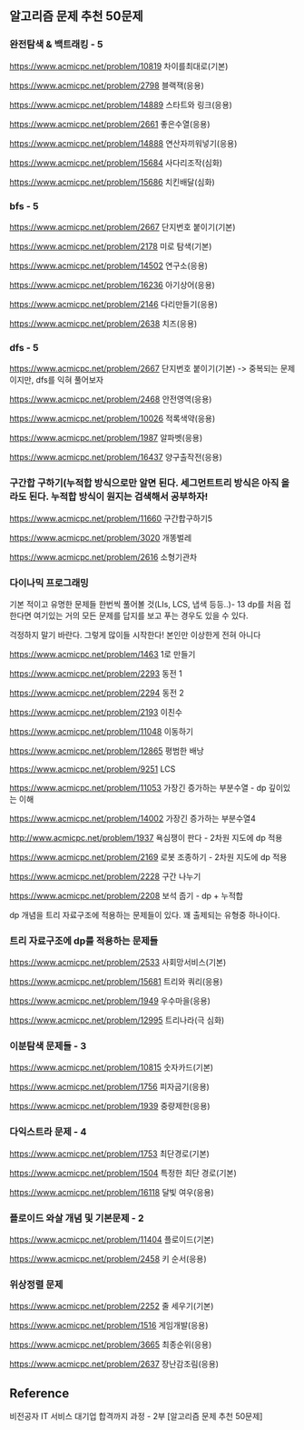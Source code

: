 ## 알고리즘 문제 추천 50문제

### 완전탐색 & 백트래킹 - 5  
https://www.acmicpc.net/problem/10819 차이를최대로(기본)

https://www.acmicpc.net/problem/2798 블랙잭(응용)

https://www.acmicpc.net/problem/14889 스타트와 링크(응용)

https://www.acmicpc.net/problem/2661 좋은수열(응용)

https://www.acmicpc.net/problem/14888 연산자끼워넣기(응용)

https://www.acmicpc.net/problem/15684 사다리조작(심화)

https://www.acmicpc.net/problem/15686 치킨배달(심화)

### bfs - 5
https://www.acmicpc.net/problem/2667  단지번호 붙이기(기본)

https://www.acmicpc.net/problem/2178  미로 탐색(기본)

https://www.acmicpc.net/problem/14502  연구소(응용)

https://www.acmicpc.net/problem/16236  아기상어(응용)

https://www.acmicpc.net/problem/2146  다리만들기(응용)

https://www.acmicpc.net/problem/2638  치즈(응용)

### dfs - 5

https://www.acmicpc.net/problem/2667  단지번호 붙이기(기본) -> 중복되는 문제이지만, dfs를 익혀 풀어보자

https://www.acmicpc.net/problem/2468  안전영역(응용)

https://www.acmicpc.net/problem/10026  적록색약(응용)

https://www.acmicpc.net/problem/1987  알파벳(응용)

https://www.acmicpc.net/problem/16437  양구출작전(응용)

### 구간합 구하기(누적합 방식으로만 알면 된다. 세그먼트트리 방식은 아직 올라도 된다. 누적합 방식이 원지는 검색해서 공부하자!

https://www.acmicpc.net/problem/11660  구간합구하기5

https://www.acmicpc.net/problem/3020  개똥벌레

https://www.acmicpc.net/problem/2616  소형기관차

### 다이나믹 프로그래밍

기본 적이고 유명한 문제들 한번씩 풀어볼 것(LIs, LCS, 냅색 등등..)- 13 dp를 처음 접한다면 여기있는 거의 모든 문제를 답지를 보고 푸는 경우도 있을 수 있다.

걱정하지 말기 바란다. 그렇게 많이들 시작한다! 본인만 이상한게 전혀 아니다

https://www.acmicpc.net/problem/1463  1로 만들기

https://www.acmicpc.net/problem/2293  동전 1

https://www.acmicpc.net/problem/2294  동전 2

https://www.acmicpc.net/problem/2193  이친수

https://www.acmicpc.net/problem/11048  이동하기

https://www.acmicpc.net/problem/12865  평범한 배낭

https://www.acmicpc.net/problem/9251  LCS

https://www.acmicpc.net/problem/11053  가장긴 증가하는 부분수열 - dp 깊이있는 이해

https://www.acmicpc.net/problem/14002  가장긴 증가하는 부분수열4

http://www.acmicpc.net/problem/1937  욕심쟁이 판다 - 2차원 지도에 dp 적용

https://www.acmicpc.net/problem/2169  로봇 조종하기 - 2차원 지도에 dp 적용

https://www.acmicpc.net/problem/2228  구간 나누기

https://www.acmicpc.net/problem/2208  보석 줍기 - dp + 누적합



dp 개념을 트리 자료구조에 적용하는 문제들이 있다. 꽤 출제되는 유형중 하나이다.

### 트리 자료구조에 dp를 적용하는 문제들

https://www.acmicpc.net/problem/2533  사회망서비스(기본)

https://www.acmicpc.net/problem/15681  트리와 쿼리(응용)

https://www.acmicpc.net/problem/1949  우수마을(응용)

https://www.acmicpc.net/problem/12995  트리나라(극 심화)



### 이분탐색 문제들 - 3

https://www.acmicpc.net/problem/10815   숫자카드(기본)

https://www.acmicpc.net/problem/1756  피자굽기(응용)

https://www.acmicpc.net/problem/1939  중량제한(응용)

### 다익스트라 문제 - 4

https://www.acmicpc.net/problem/1753  최단경로(기본)

https://www.acmicpc.net/problem/1504  특정한 최단 경로(기본)

https://www.acmicpc.net/problem/16118  달빛 여우(응용)

### 플로이드 와살 개념 및 기본문제 - 2

https://www.acmicpc.net/problem/11404  플로이드(기본)

https://www.acmicpc.net/problem/2458  키 순서(응용)

### 위상정렬 문제

https://www.acmicpc.net/problem/2252  줄 세우기(기본)

https://www.acmicpc.net/problem/1516  게임개발(응용)

https://www.acmicpc.net/problem/3665  최종순위(응용)

https://www.acmicpc.net/problem/2637  장난감조림(응용)

## Reference
비전공자 IT 서비스 대기업 합격까지 과정 - 2부 [알고리즘 문제 추천 50문제] 

